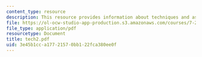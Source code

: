 ```yaml
---
content_type: resource
description: This resource provides information about techniques and assay for.
file: https://ol-ocw-studio-app-production.s3.amazonaws.com/courses/7-28-molecular-biology-spring-2005/3e45b1cca17721570bb122fca380ee0f_tech2.pdf
file_type: application/pdf
resourcetype: Document
title: tech2.pdf
uid: 3e45b1cc-a177-2157-0bb1-22fca380ee0f
---
```

